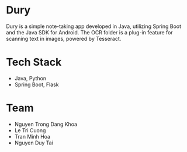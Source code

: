 # Dury
Dury is a simple note-taking app developed in Java, utilizing Spring Boot and the Java SDK for Android. The OCR folder is a plug-in feature for scanning text in images, powered by Tesseract.
# Tech Stack
- Java, Python
- Spring Boot, Flask
# Team
- Nguyen Trong Dang Khoa
- Le Tri Cuong
- Tran Minh Hoa
- Nguyen Duy Tai
